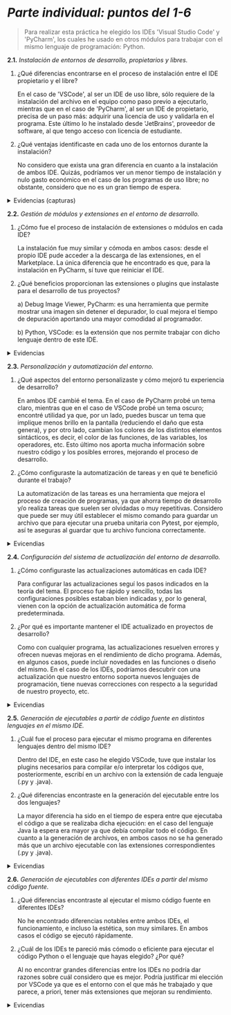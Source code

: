 # ***Parte individual: puntos del 1-6***

> Para realizar esta práctica he elegido los IDEs 'Visual Studio Code' y 'PyCharm', los cuales
> he usado en otros módulos para trabajar con el mismo lenguaje de programación: Python.

**2.1.** _Instalación de entornos de desarrollo, propietarios y libres._
	
1. ¿Qué diferencias encontrarse en el proceso de instalación entre el IDE propietario y el libre?

	En el caso de 'VSCode', al ser un IDE de uso libre, sólo requiere de la instalación del archivo en el equipo como paso previo a ejecutarlo, mientras que en el caso de 'PyCharm', al ser un IDE de propietario, precisa de un paso más: adquirir una licencia de uso y validarla en el programa. Este último lo he instalado desde 'JetBrains', proveedor de software, al que tengo acceso con licencia de estudiante.


2. ¿Qué ventajas identificaste en cada uno de los entornos durante la instalación?

	No considero que exista una gran diferencia en cuanto a la instalación de ambos IDE. Quizás, podríamos ver un menor tiempo de instalación y nulo gasto económico en el caso de los programas de uso libre; no obstante, considero que no es un gran tiempo de espera.

<details>
<summary> 
 Evidencias (capturas)
</summary>
*** INSTALACIÓN VSCODE ***
	
![Instalación visual 1](Capturas/Captura%20de%20pantalla%202024-11-15%20095457.png)
![Instalación visual 2](Capturas/Captura%20de%20pantalla%202024-11-15%20095552.png?raw=true)
![Instalación visual 3](https://github.com/Lmrocio/Practica_2.2./blob/main/Rocio/Capturas/Captura%20de%20pantalla%202024-11-15%20095657.png?raw=true)
![Instalación visual 4](https://github.com/Lmrocio/Practica_2.2./blob/main/Rocio/Capturas/Captura%20de%20pantalla%202024-11-15%20095713.png?raw=true)
![Instalación visual 5](https://github.com/Lmrocio/Practica_2.2./blob/main/Rocio/Capturas/Captura%20de%20pantalla%202024-11-15%20095826.png?raw=true)

*** INSTALACIÓN PYCHARM ***

![Instalación Pycharm 1](https://github.com/Lmrocio/Practica_2.2./blob/main/Rocio/Capturas/Captura%20de%20pantalla%202024-11-15%20095846.png?raw=true)
![Instalción Pycharm 2](https://github.com/Lmrocio/Practica_2.2./blob/main/Rocio/Capturas/Captura%20de%20pantalla%202024-11-15%20095911.png?raw=true)
La aplicación de JetBrains la tenía instalada por otro módulo, por ello no he podido capturar todos los pasos necesarios para la instalación (como el paso de introducir la licencia de uso).
</details>

**2.2.**  _Gestión de módulos y extensiones en el entorno de desarrollo._

1. ¿Cómo fue el proceso de instalación de extensiones o módulos en cada IDE?
   
	La instalación fue muy similar y cómoda en ambos casos: desde el propio IDE pude acceder a la descarga de las extensiones, en el Marketplace. La única diferencia que he encontrado es que, para la instalación en PyCharm, sí tuve que reiniciar el IDE. 
 
2. ¿Qué beneficios proporcionan las extensiones o plugins que instalaste para el desarrollo de tus proyectos?
   
	a) Debug Image Viewer, PyCharm: es una herramienta que permite mostrar una imagen sin detener el depurador, lo cual mejora el tiempo de depuración aportando una mayor comodidad al programador.

	b) Python, VSCode: es la extensión que nos permite trabajar con dicho lenguaje dentro de este IDE.

<details>	
<summary> 	
 Evidencias
</summary>
	
*** INSTALACIÓN EN PYCHARM ***
	
![pycharm 1](https://github.com/Lmrocio/Practica_2.2./blob/main/Rocio/Capturas/Captura%20de%20pantalla%202024-11-15%20095942.png?raw=true)
![pycharm 2](https://github.com/Lmrocio/Practica_2.2./blob/main/Rocio/Capturas/Captura%20de%20pantalla%202024-11-15%20100004.png?raw=true)
![pycharm 3](https://github.com/Lmrocio/Practica_2.2./blob/main/Rocio/Capturas/Captura%20de%20pantalla%202024-11-15%20100053.png?raw=true)
![pycharm 4](https://github.com/Lmrocio/Practica_2.2./blob/main/Rocio/Capturas/Captura%20de%20pantalla%202024-11-15%20100118.png?raw=true)

*** INSTALACIÓN EN VSCODE ***
![vscode 1](https://github.com/Lmrocio/Practica_2.2./blob/main/Rocio/Capturas/Captura%20de%20pantalla%202024-11-15%20100151.png?raw=true)
![vscode 2](https://github.com/user-attachments/assets/438e1101-c4c3-4fe4-a963-e6ddde1afad4)

</details>

**2.3.** _Personalización y automatización del entorno._

1. ¿Qué aspectos del entorno personalizaste y cómo mejoró tu experiencia de desarrollo?
   
	En ambos IDE cambié el tema. En el caso de PyCharm probé un tema claro, mientras que en el caso de VSCode probé un tema oscuro; encontré utilidad ya que, por un lado, puedes buscar un tema que implique menos brillo en la pantalla (reduciendo el daño que esta genera), y por otro lado, cambian los colores de los distintos elementos sintácticos, es decir, el color de las funciones, de las variables, los operadores, etc. Esto último nos aporta mucha información sobre nuestro código y los posibles errores, mejorando el proceso de desarrollo.

2. ¿Cómo configuraste la automatización de tareas y en qué te benefició durante el trabajo?

	La automatización de las tareas es una herramienta que mejora el proceso de creación de programas, ya que ahorra tiempo de desarrollo y/o realiza tareas que suelen ser olvidadas o muy repetitivas. Considero que puede ser muy útil establecer el mismo comando para guardar un archivo que para ejecutar una prueba unitaria con Pytest, por ejemplo, así te aseguras al guardar que tu archivo funciona correctamente. 

<details>
<summary>
Evicendias
</summary>
	
![]()
![]()
![]()	
</details>

**2.4.** _Configuración del sistema de actualización del entorno de desarrollo._

1. ¿Cómo configuraste las actualizaciones automáticas en cada IDE?
   
	Para configurar las actualizaciones seguí los pasos indicados en la teoría del tema. El proceso fue rápido y sencillo, todas las configuraciones posibles estaban bien indicadas y, por lo general, vienen con la opción de actualización automática de forma predeterminada.

2. ¿Por qué es importante mantener el IDE actualizado en proyectos de desarrollo?
   
	Como con cualquier programa, las actualizaciones resuelven errores y ofrecen nuevas mejoras en el rendimiento de dicho programa. Además, en algunos casos, puede incluir novedades en las funciones o diseño del mismo. En el caso de los IDEs, podríamos descubrir con una actualización que nuestro entorno soporta nuevos lenguajes de programación, tiene nuevas correcciones con respecto a la seguridad de nuestro proyecto, etc.

<details>
<summary>
Evicendias
</summary>
	
![]()
![]()
![]()	
</details>

**2.5.** _Generación de ejecutables a partir de código fuente en distintos lenguajes en el mismo IDE._

1. ¿Cuál fue el proceso para ejecutar el mismo programa en diferentes lenguajes dentro del mismo IDE?

	Dentro del IDE, en este caso he elegido VSCode, tuve que instalar los plugins necesarios para compilar e/o interpretar los códigos que, posteriormente, escribí en un archivo con la extensión de cada lenguaje (.py y .java).

2. ¿Qué diferencias encontraste en la generación del ejecutable entre los dos lenguajes?
   
	La mayor diferencia ha sido en el tiempo de espera entre que ejecutaba el código a que se realizaba dicha ejecución: en el caso del lenguaje Java la espera era mayor ya que debía compilar todo el código. En cuanto a la generación de archivos, en ambos casos no se ha generado más que un archivo ejecutable con las extensiones correspondientes (.py y .java).

<details>
<summary>
Evicendias
</summary>
	
![]()
![]()
![]()	
</details>

**2.6.** _Generación de ejecutables con diferentes IDEs a partir del mismo código fuente._

1. ¿Qué diferencias encontraste al ejecutar el mismo código fuente en diferentes IDEs?
	
 	No he encontrado diferencias notables entre ambos IDEs, el funcionamiento, e incluso la estética, son muy similares. En ambos casos el código se ejecutó rápidamente. 

2. ¿Cuál de los IDEs te pareció más cómodo o eficiente para ejecutar el código Python o el lenguaje que hayas elegido? ¿Por qué?
   
	Al no encontrar grandes diferencias entre los IDEs no podría dar razones sobre cuál considero que es mejor. Podría justificar mi elección por VSCode ya que es el entorno con el que más he trabajado y que parece, a priori, tener más extensiones que mejoran su rendimiento.

<details>
<summary>
Evicendias
</summary>
	
![]()
![]()
![]()	
</details>
